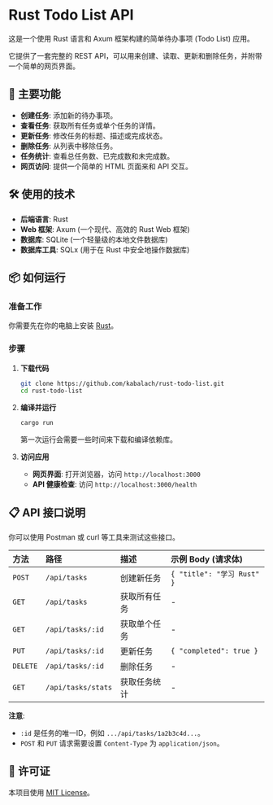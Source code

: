 # Rust Todo List API 

这是一个使用 Rust 语言和 Axum 框架构建的简单待办事项 (Todo List) 应用。

它提供了一套完整的 REST API，可以用来创建、读取、更新和删除任务，并附带一个简单的网页界面。

## 🚀 主要功能

- **创建任务**: 添加新的待办事项。
- **查看任务**: 获取所有任务或单个任务的详情。
- **更新任务**: 修改任务的标题、描述或完成状态。
- **删除任务**: 从列表中移除任务。
- **任务统计**: 查看总任务数、已完成数和未完成数。
- **网页访问**: 提供一个简单的 HTML 页面来和 API 交互。

## 🛠️ 使用的技术

- **后端语言**: Rust
- **Web 框架**: Axum (一个现代、高效的 Rust Web 框架)
- **数据库**: SQLite (一个轻量级的本地文件数据库)
- **数据库工具**: SQLx (用于在 Rust 中安全地操作数据库)

## 📦 如何运行

### 准备工作

你需要先在你的电脑上安装 [Rust](https://www.rust-lang.org/tools/install)。

### 步骤

1.  **下载代码**
    ```bash
    git clone https://github.com/kabalach/rust-todo-list.git
    cd rust-todo-list
    ```

2.  **编译并运行**
    ```bash
    cargo run
    ```
    第一次运行会需要一些时间来下载和编译依赖库。

3.  **访问应用**
    - **网页界面**: 打开浏览器，访问 `http://localhost:3000`
    - **API 健康检查**: 访问 `http://localhost:3000/health`

## 📋 API 接口说明

你可以使用 Postman 或 curl 等工具来测试这些接口。

| 方法   | 路径                  | 描述                         | 示例 Body (请求体)                                |
| :----- | :-------------------- | :--------------------------- | :------------------------------------------------ |
| `POST` | `/api/tasks`          | 创建新任务                   | `{ "title": "学习 Rust" }`                        |
| `GET`  | `/api/tasks`          | 获取所有任务                 | -                                                 |
| `GET`  | `/api/tasks/:id`      | 获取单个任务                 | -                                                 |
| `PUT`  | `/api/tasks/:id`      | 更新任务                     | `{ "completed": true }`                           |
| `DELETE`| `/api/tasks/:id`      | 删除任务                     | -                                                 |
| `GET`  | `/api/tasks/stats`    | 获取任务统计                 | -                                                 |

**注意**:
- `:id` 是任务的唯一ID，例如 `.../api/tasks/1a2b3c4d...`。
- `POST` 和 `PUT` 请求需要设置 `Content-Type` 为 `application/json`。

## 📄 许可证

本项目使用 [MIT License](LICENSE)。